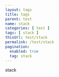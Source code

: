 ```yaml
---
layout: tags
title: tags
parent: test
name: stack
categories: [ test ]
tags: [ stack ]
thisUrl: test/stack
permalink: /test/stack
pagination:
  enabled: true
  tag: stack
---
```

stack
<!-- title : parent -->
